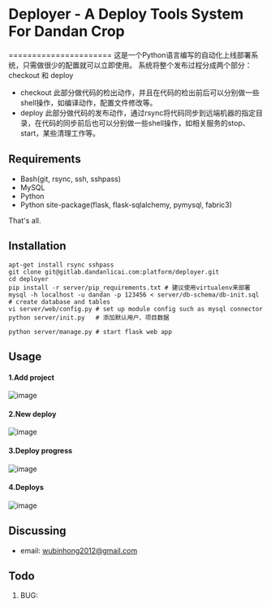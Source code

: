 
# Deployer - A Deploy Tools System For Dandan Crop

======================
这是一个Python语言编写的自动化上线部署系统，只需做很少的配置就可以立即使用。
系统将整个发布过程分成两个部分：checkout 和 deploy
* checkout
此部分做代码的检出动作，并且在代码的检出前后可以分别做一些shell操作，如编译动作，配置文件修改等。
* deploy
此部分做代码的发布动作，通过rsync将代码同步到远端机器的指定目录，在代码的同步前后也可以分别做一些shell操作，如相关服务的stop、start，某些清理工作等。

Requirements
------------

* Bash(git, rsync, ssh, sshpass)
* MySQL
* Python
* Python site-package(flask, flask-sqlalchemy, pymysql, fabric3)

That's all.


Installation
------------
```
apt-get install rsync sshpass
git clone git@gitlab.dandanlicai.com:platform/deployer.git
cd deployer
pip install -r server/pip_requirements.txt # 建议使用virtualenv来部署
mysql -h localhost -u dandan -p 123456 < server/db-schema/db-init.sql  # create database and tables
vi server/web/config.py # set up module config such as mysql connector
python server/init.py   # 添加默认用户、项目数据

python server/manage.py # start flask web app
```

Usage
-----
#### 1.Add project
![image](https://github.com/meanstrong/pydelo/raw/master/docs/create_project.png)

#### 2.New deploy
![image](https://github.com/meanstrong/pydelo/raw/master/docs/create_deploy.png)

#### 3.Deploy progress
![image](https://github.com/meanstrong/pydelo/raw/master/docs/deploy_progress.png)

#### 4.Deploys
![image](https://github.com/meanstrong/pydelo/raw/master/docs/deploys.png)

Discussing
----------
- email: wubinhong2012@gmail.com


Todo
----------
1. BUG:


